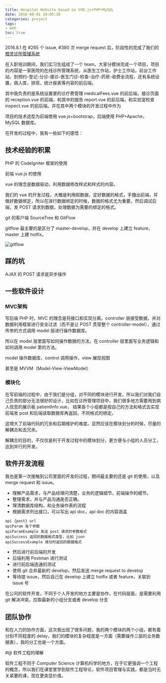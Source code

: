 ```yaml
---
title: Hospital Website based on VUE.js+PHP+MySQL
date: 2016-08-01 19:05:39
categories: project
tags: 
- web
toc: true
---
```


2016.8.1 在 #265 个 issue, #380 次 merge request 后，阶段性的完成了我们的[橙灵诊所管理系统](https://clinic.baichengyiliao.com/spa.php?action=doctorwork.html)

在入职培训期间，我们实习生组成了一个 team，大家分模块完成一个项目，项目的内容是一家医院的在线诊所管理系统，从医生工作站，护士工作站，前台工作站，到预约-登记-分诊-接诊-医生门诊-检查-治疗-药房-收费全流程，还有系统设置，病人库，排班，统计报表等内容的前后端。

<!-- more -->

其中我负责的是系统设置里的诊疗费管理 medicalFees.vue 的前后端，接诊页面的 reception.vue 的前端，和其中的报告 report.vue 的前后端，和实验室检查 inspect.vue 的前后端。并在其中两个模块的开发过程中作为

项目的技术选型为前端使用 vue.js+bootstrap，后端使用 PHP+Apache，MySQL 数据库。

在开发的过程中，我有一些如下的感悟：

 

## 技术经验的积累

PHP 的 CodeIgniter 框架的使用

前端 vue.js 的使用

vue 的理念是数据驱动，利用数据修改样式和样式的内容。

我们的 vue 的开发过程，大概是利用假数据，定好数据的格式，手撸出前端，并做好数据绑定，所以在进行数据绑定的时候，数据的格式尤为重要。然后调试后端，发 POST 请求到数据，处理数据为需要的绑定的格式。

git 的客户端 SourceTree 和 GitFlow

gitflow 最主要的是区分了 master-develop，并在 develop 上建立 feature，master 上建 hotfix。

![gitflow](http://images.cnblogs.com/cnblogs_com/cnblogsfans/771108/o_git-flow-nvie.png)

## 踩的坑

AJAX 的 POST 请求是异步操作


## 一些软件设计

### MVC架构

写后端 PHP 时，MVC 的理念是将接口和实现分离，controller 层接受数据，并对数据利用框架进行安全过滤（而不是让 POST 贯穿整个 controller-model），通过传参的方式调用 model 层进行操作数据库。

所以在 model 层里面写如何操作数据的方法，在 controller 层里面写业务逻辑和如何调用 model 里的方法。

 

model 操作数据库，control 调用操作，view 展现视图

甚至是 MVVM（Model-View-ViewModel）

 

### 模块化

在写前端的过程中，由于我们是分组，对不同的模块进行开发，所以我们对我们自己负责的部分无法很好的设计，比如在诊所管理项目中，我们很多地方需要用到病人信息的展示板 patientInfo.vue， 结果各个小组都是按自己的方法和格式去实现前端发 post 和后端读取数据库再返回，不同格式的绑定。

这增大了前端代码的冗余和后期维护的难度。显然应该在模块划分的时候，尽量的解耦合和去冗余。

解耦合的目的，不仅仅是利于开发过程中的模块划分，更方便与小组的人员分工，达到并行的开发。

 

## 软件开发流程

我也是第一次接触到公司里面的开发的过程，期间最主要的还是 git 的使用，以及 merge request 和 issue。

- 理解产品需求，与产品经理问清楚，业务的逻辑细节，前端操作的细节。
- 整理需求，并与产品沟通是否正确。
- 理清数据库结构，和业务操作表的流程
- 根据需求列出接口，可以写出 api doc，api doc 的内容涵盖

```
api {post} url
apiParam 各个参数
apiParamExample 发送 post 请求的参数格式
apiSuccess 返回的数据格式类型，比如 json
apiSuccessExample 成功时返回的数据格式
```

- 然后进行前后端的开发
- 后端利用 Postman 进行测试
- 进行前后端连通的测试
- 使用 git 合并最新的 develop，然后发送 merge request to develop
- 等待提 issue，然后自己在 develop 上建立 hotfix 或者 feature，关联到 issue 号


在公司的软件开发，不同于个人开发的地方主要是协作，在代码层面，是需要利用 git 解决冲突，拉取最新的小组分支或者 develop 分支

 

## 团队协作

和在人力的协作方面，这次我出现了很多问题，我的两个模块的两个小组，都有着分别不同程度的 delay，我们的模块的复杂程度是一方面（需要操作三层的业务数据表），我的分工也是一个方面。

 

#@ 软件工程的理解

软件工程不同于 Computer Science 计算机科学的地方，在于它更强调一个工程的概念，所以我们在课堂里学到软件工程导论，软件项目管理与实践，都是当时无关紧要的课，现在更突显价值。

